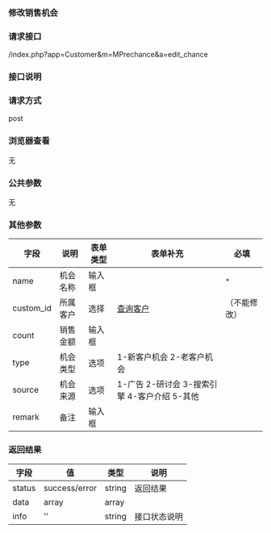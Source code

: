 ### **修改销售机会**

### **请求接口**
/index.php?app=Customer&m=MPrechance&a=edit_chance

### **接口说明**

### **请求方式**
post

### **浏览器查看**
无

### **公共参数** 
无

### **其他参数**
|字段       |说明            |表单类型|表单补充    |必填           |
| --------- |--------      |--------|------- |--------       |
|name      |机会名称   |输入框 | | `*`         |
|custom_id |所属客户 |选择 |[查询客户](http://192.168.1.240/ranmufei/apps/wikis/pre_custom_search_like) | （不能修改） |
|count     |销售金额 |输入框 |||
|type      |机会类型 |选项 | 1-新客户机会 2-老客户机会 ||
|source    |机会来源 |选项 | 1-广告 2-研讨会 3-搜索引擎 4-客户介绍 5-其他 | |
|remark    |备注     |输入框| | |

### **返回结果**
|字段       |值             |类型    |说明           |
| --------- |--------      |--------|--------       |
|status     |success/error |string |返回结果         |
|data       |array         |array  | |
|info       | '' | string | 接口状态说明  |

